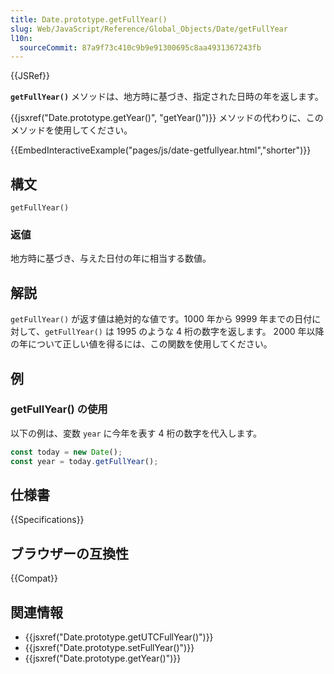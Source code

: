```yaml
---
title: Date.prototype.getFullYear()
slug: Web/JavaScript/Reference/Global_Objects/Date/getFullYear
l10n:
  sourceCommit: 87a9f73c410c9b9e91300695c8aa4931367243fb
---
```


{{JSRef}}

**`getFullYear()`** メソッドは、地方時に基づき、指定された日時の年を返します。

{{jsxref("Date.prototype.getYear()", "getYear()")}} メソッドの代わりに、このメソッドを使用してください。

{{EmbedInteractiveExample("pages/js/date-getfullyear.html","shorter")}}

## 構文

```js-nolint
getFullYear()
```

### 返値

地方時に基づき、与えた日付の年に相当する数値。

## 解説

`getFullYear()` が返す値は絶対的な値です。1000 年から 9999 年までの日付に対して、`getFullYear()` は 1995 のような 4 桁の数字を返します。 2000 年以降の年について正しい値を得るには、この関数を使用してください。

## 例

### getFullYear() の使用

以下の例は、変数 `year` に今年を表す 4 桁の数字を代入します。

```js
const today = new Date();
const year = today.getFullYear();
```

## 仕様書

{{Specifications}}

## ブラウザーの互換性

{{Compat}}

## 関連情報

- {{jsxref("Date.prototype.getUTCFullYear()")}}
- {{jsxref("Date.prototype.setFullYear()")}}
- {{jsxref("Date.prototype.getYear()")}}
